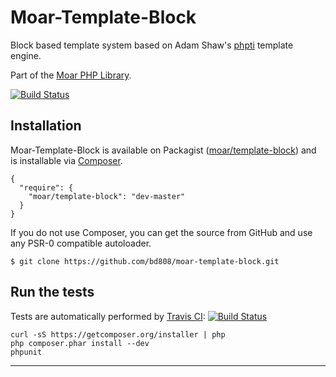 Moar-Template-Block
=============

Block based template system based on Adam Shaw's [phpti][] template engine.

Part of the [Moar PHP Library][].

[![Build Status][ci-status]][ci-home]


Installation
------------
Moar-Template-Block is available on Packagist ([moar/template-block][]) and is installable
via [Composer][].

    {
      "require": {
        "moar/template-block": "dev-master"
      }
    }


If you do not use Composer, you can get the source from GitHub and use any
PSR-0 compatible autoloader.

    $ git clone https://github.com/bd808/moar-template-block.git


Run the tests
-------------
Tests are automatically performed by [Travis CI][]:
[![Build Status][ci-status]][ci-home]


    curl -sS https://getcomposer.org/installer | php
    php composer.phar install --dev
    phpunit


---
[phpti]: https://github.com/arshaw/phpti
[Moar PHP Library]: https://github.com/bd808/moar
[ci-status]: https://travis-ci.org/bd808/moar-template-block.png
[ci-home]: https://travis-ci.org/bd808/moar-template-block
[moar/template-block]: https://packagist.org/packages/moar/template-block
[Composer]: http://getcomposer.org
[Travis CI]: https://travis-ci.org
